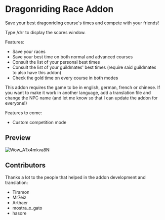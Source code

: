 # Dragonriding Race Addon

Save your best dragonriding course's times and compete with your friends!

Type /drr to display the scores window.

Features:

- Save your races
- Save your best time on both normal and advanced courses
- Consult the list of your personal best times
- Consult the list of your guildmates' best times (require said guildmates to also have this addon)
- Check the gold time on every course in both modes

This addon requires the game to be in english, german, french or chinese. If you want to make it work in another language, add a translation file and change the NPC name (and let me know so that I can update the addon for everyone!)

Features to come:

- Custom competition mode

## Preview
![Wow_ATx4mkva8N](https://user-images.githubusercontent.com/1711517/214788028-70a9150a-90f4-4bf5-96b6-cd9af943c1b4.png)

## Contributors

Thanks a lot to the people that helped in the addon development and translation:

- Tiramon
- Mr7eiz
- Arthaer
- mostra_o_gato
- hasore
